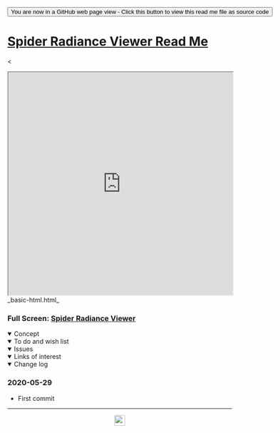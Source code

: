 <span style=display:none; >[You are now in a GitHub source code view - click this link to view Read Me file as a web page]( https://ladybug.tools/spider-2020/spider-radiance-viewer/readme.html "View file as a web page." ) </span>

<div><input type=button class = 'btn btn-secondary btn-sm' onclick=window.location.href="https://github.com/ladybug-tools/spider-2020/tree/master/spider-radiance-viewer/";
value='You are now in a GitHub web page view - Click this button to view this read me file as source code' ></div>


# [Spider Radiance Viewer Read Me]( ./readme.html )

<
<iframe src=https://ladybug.tools/spider-2020/spider-radiance-viewer/ width=100% height=500px >Iframes are not viewable in GitHub source code view</iframe>
_basic-html.html_

### Full Screen: [Spider Radiance Viewer]( https://www.ladybug.tools/spider-2020/spider-radiance-viewer/ )


<details open >
<summary>Concept</summary>


</details>

<details open >
<summary>To do and wish list </summary>


</details>

<details open >
<summary>Issues </summary>


</details>

<details open >
<summary>Links of interest</summary>


</details>

<details open >
<summary>Change log </summary>

### 2020-05-29

* First commit

</details>

***

<center title="hello! Click me to go up to the top" ><a href=javascript:window.scrollTo(0,0); style=text-decoration:none; > <img width=24 src="https://ladybug.tools/artwork/icons_bugs/ico/spider.ico" > </a></center>

